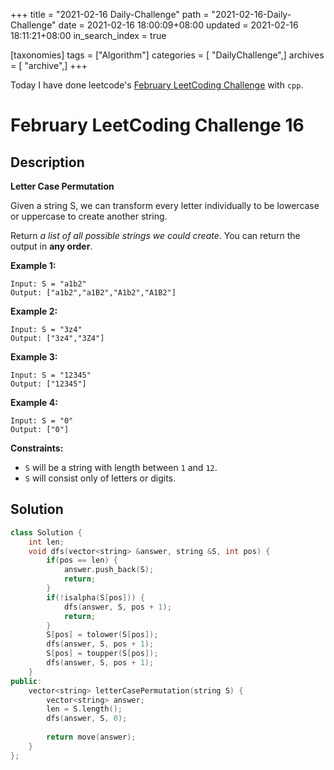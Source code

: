 +++
title = "2021-02-16 Daily-Challenge"
path = "2021-02-16-Daily-Challenge"
date = 2021-02-16 18:00:09+08:00
updated = 2021-02-16 18:11:21+08:00
in_search_index = true

[taxonomies]
tags = ["Algorithm"]
categories = [ "DailyChallenge",]
archives = [ "archive",]
+++

Today I have done leetcode's [February LeetCoding Challenge](https://leetcode.com/explore/challenge/card/february-leetcoding-challenge-2021/586/week-3-february-15th-february-21st/3642/) with `cpp`.

<!-- more -->

# February LeetCoding Challenge 16

## Description

**Letter Case Permutation**

Given a string S, we can transform every letter individually to be lowercase or uppercase to create another string.

Return *a list of all possible strings we could create*. You can return the output in **any order**.

 

**Example 1:**

```
Input: S = "a1b2"
Output: ["a1b2","a1B2","A1b2","A1B2"]
```

**Example 2:**

```
Input: S = "3z4"
Output: ["3z4","3Z4"]
```

**Example 3:**

```
Input: S = "12345"
Output: ["12345"]
```

**Example 4:**

```
Input: S = "0"
Output: ["0"]
```

 

**Constraints:**

- `S` will be a string with length between `1` and `12`.
- `S` will consist only of letters or digits.

## Solution

``` cpp
class Solution {
    int len;
    void dfs(vector<string> &answer, string &S, int pos) {
        if(pos == len) {
            answer.push_back(S);
            return;
        }
        if(!isalpha(S[pos])) {
            dfs(answer, S, pos + 1);
            return;
        }
        S[pos] = tolower(S[pos]);
        dfs(answer, S, pos + 1);
        S[pos] = toupper(S[pos]);
        dfs(answer, S, pos + 1);
    }
public:
    vector<string> letterCasePermutation(string S) {
        vector<string> answer;
        len = S.length();
        dfs(answer, S, 0);
        
        return move(answer);
    }
};
```